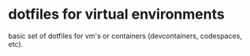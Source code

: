 # dotfiles for virtual environments
basic set of dotfiles for vm's or containers (devcontainers, codespaces, etc).
